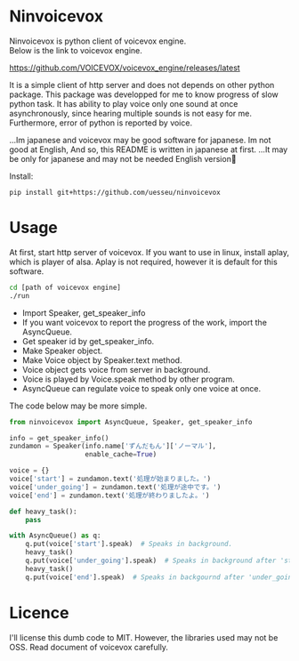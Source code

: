 # Ninvoicevox
Ninvoicevox is python client of voicevox engine.  
Below is the link to voicevox engine.

https://github.com/VOICEVOX/voicevox_engine/releases/latest

It is a simple client of http server and does not depends on other python package.
This package was developped for me to know progress of slow python task.
It has ability to play voice only one sound at once asynchronously,
since hearing multiple sounds is not easy for me.
Furthermore, error of python is reported by voice.

...Im japanese and voicevox may be good software for japanese.
Im not good at English, And so, this README is written in japanese at first.
...It may be only for japanese and may not be needed English version🤔

Install:
```
pip install git+https://github.com/uesseu/ninvoicevox
```

# Usage
At first, start http server of voicevox.
If you want to use in linux, install aplay, which is player of alsa.
Aplay is not required, however it is default for this software.

```bash
cd [path of voicevox engine]
./run
```

- Import Speaker, get_speaker_info
- If you want voicevox to report the progress of the work, import the AsyncQueue.
- Get speaker id by get_speaker_info.
- Make Speaker object.
- Make Voice object by Speaker.text method.
- Voice object gets voice from server in background.
- Voice is played by Voice.speak method by other program.
- AsyncQueue can regulate voice to speak only one voice at once.

The code below may be more simple.

```python
from ninvoicevox import AsyncQueue, Speaker, get_speaker_info

info = get_speaker_info()
zundamon = Speaker(info.name['ずんだもん']['ノーマル'],
                   enable_cache=True)

voice = {}
voice['start'] = zundamon.text('処理が始まりました。')
voice['under_going'] = zundamon.text('処理が途中です。')
voice['end'] = zundamon.text('処理が終わりましたよ。')

def heavy_task():
    pass

with AsyncQueue() as q:
    q.put(voice['start'].speak)  # Speaks in background.
    heavy_task()
    q.put(voice['under_going'].speak)  # Speaks in background after 'start'.
    heavy_task()
    q.put(voice['end'].speak)  # Speaks in backgournd after 'under_going'.
```

# Licence
I'll license this dumb code to MIT. However, the libraries used may not be OSS.
Read document of voicevox carefully.
